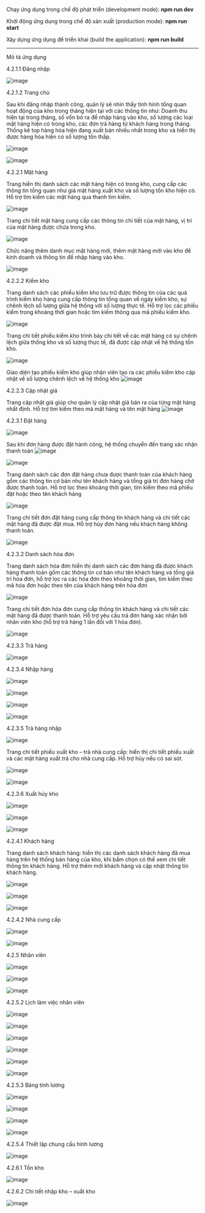 Chạy ứng dụng trong chế độ phát triển (development mode):
**npm run dev**

Khởi động ứng dụng trong chế độ sản xuất (production mode):
**npm run start**

Xây dựng ứng dụng để triển khai (build the application):
**npm run build**

-------------------------------------------------------------
Mô tả ứng dụng

4.2.1.1 Đăng nhập

![image](https://github.com/user-attachments/assets/1757d4bf-dbca-4e3c-839e-0a557871341c)

4.2.1.2 Trang chủ

Sau khi đăng nhập thành công, quản lý sẽ nhìn thấy tình hình tổng quan hoạt động của kho trong tháng hiện tại với các thông tin như: Doanh thu hiện tại trong tháng, số vốn bỏ ra để nhập hàng vào kho, số lượng các loại mặt hàng hiện có trong kho, các đơn trả hàng từ khách hàng trong tháng. Thống kê top hàng hóa hiện đang xuất bán nhiều nhất trong kho và hiển thị được hàng hóa hiện có số lượng tồn thấp.

![image](https://github.com/user-attachments/assets/f960e21a-2ed1-43b2-bffc-e13a4f68b276)

![image](https://github.com/user-attachments/assets/8e19e0bd-88fc-4e53-a08c-f7a0a9cb779d)

4.2.2.1 Mặt hàng

Trang hiển thị danh sách các mặt hàng hiện có trong kho, cung cấp các thông tin tổng quan như giá mặt hàng xuất kho và số lượng tồn kho hiện có. Hỗ trợ tìm kiếm các mặt hàng qua thanh tìm kiếm.

![image](https://github.com/user-attachments/assets/9905ea1d-5c54-4d1b-b694-2702e2f2e817)

Trang chi tiết mặt hàng cung cấp các thông tin chi tiết của mặt hàng, vị trí của mặt hàng được chứa trong kho.

 ![image](https://github.com/user-attachments/assets/71b7f782-b41c-4e26-81f2-b29db5ab20d0)

Chức năng thêm danh mục mặt hàng mới, thêm mặt hàng mới vào kho để kinh doanh và thông tin để nhập hàng vào kho.

![image](https://github.com/user-attachments/assets/0d9f2169-74ce-4656-bcab-587302c67759)

4.2.2.2 Kiểm kho

Trang danh sách các phiếu kiểm kho lưu trữ được thông tin của các quá trình kiểm kho hàng cung cấp thông tin tổng quan về ngày kiểm kho, sự chênh lệch số lượng giữa hệ thống với số lượng thực tế. Hỗ trợ lọc các phiếu kiểm trong khoảng thời gian hoặc tìm kiếm thông qua mã phiếu kiểm kho.

![image](https://github.com/user-attachments/assets/cbf4f536-58f2-465d-8032-cd0bdea78a69)

Trang chi tiết phiếu kiểm kho trình bày chi tiết về các mặt hàng có sự chênh lệch giữa thống kho và số lượng thực tế, đã được cập nhật về hệ thống tồn kho.

![image](https://github.com/user-attachments/assets/badf5a78-1ce8-4ef9-b628-2550e2d3b3de)

Giao diện tạo phiếu kiểm kho giúp nhân viên tạo ra các phiếu kiểm kho cập nhật về số lượng chênh lệch về hệ thống kho 
![image](https://github.com/user-attachments/assets/d71b952f-6ff1-414a-bfb9-dced633421ba)

4.2.2.3 Cập nhật giá

Trang cập nhật giá giúp cho quản lý cập nhật giá bán ra của từng mặt hàng nhất định. Hỗ trợ tìm kiếm theo mã mặt hàng và tên mặt hàng
![image](https://github.com/user-attachments/assets/d543e10c-c7f5-4a19-be6f-093307d20d20)

4.2.3.1 Đặt hàng

![image](https://github.com/user-attachments/assets/c9455733-411a-42a1-a306-97a3d09f7c0e)

Sau khi đơn hàng được đặt hành công, hệ thống chuyển đến trang xác nhận thanh toán
![image](https://github.com/user-attachments/assets/c2b881da-283c-4cae-ad7d-8526d24f885d)

![image](https://github.com/user-attachments/assets/31647fd8-040e-43a5-9c83-26e037c724cf)

Trang danh sách các đơn đặt hàng chưa được thanh toán của khách hàng gồm các thông tin cơ bản như tên khách hàng và tổng giá trị đơn hàng chờ được thanh toán. Hỗ trợ lọc theo khoảng thời gian, tìm kiếm theo mã phiếu đặt hoặc theo tên khách hàng

![image](https://github.com/user-attachments/assets/84d08d7b-427a-4388-a168-8ad2d8df68cb)

Trang chi tiết đơn đặt hàng cung cấp thông tin khách hàng và chi tiết các mặt hàng đã được đặt mua. Hỗ trợ hủy đơn hàng nếu khách hàng không thanh toán.

![image](https://github.com/user-attachments/assets/2065e59a-6d53-4f1a-af1e-5b06f24c07d7)

4.2.3.2 Danh sách hóa đơn

Trang danh sách hóa đơn hiển thị danh sách các đơn hàng đã được khách hàng thanh toán gồm các thông tin cơ bản như tên khách hàng và tổng giá trí hóa đơn, hỗ trợ lọc ra các hóa đơn theo khoảng thời gian, tìm kiếm theo mã hóa đơn hoặc theo tên của khách hàng trên hóa đơn

![image](https://github.com/user-attachments/assets/5793f4be-0602-4dde-be9a-b4653c74965d)

Trang chi tiết đơn hóa đơn cung cấp thông tin khách hàng và chi tiết các mặt hàng đã được thanh toán. Hỗ trợ yêu cầu trả đơn hàng xác nhận bởi nhân viên kho (hỗ trợ trả hàng 1 lần đối với 1 hóa đơn). 

![image](https://github.com/user-attachments/assets/23d1ab9b-6824-4c23-9fa6-a07fe6a22bab)

4.2.3.3 Trả hàng

![image](https://github.com/user-attachments/assets/1f122135-64b6-4df6-b221-a4a6e590a319)

4.2.3.4 Nhập hàng

![image](https://github.com/user-attachments/assets/39b6a977-9eee-4ade-b46d-bce1c34314ce)

![image](https://github.com/user-attachments/assets/4071e0f3-6c06-4e84-86df-e868a2ef30f0)

![image](https://github.com/user-attachments/assets/763ab5d5-f386-4bc4-a21f-9399ad826d9e)

![image](https://github.com/user-attachments/assets/b30d6694-8662-4965-a671-bad3b4c3ac7f)

4.2.3.5 Trả hàng nhập

![image](https://github.com/user-attachments/assets/a8804b07-a433-4d97-8699-6b6957835a1a)

Trang chi tiết phiếu xuất kho – trả nhà cung cấp: hiển thị chi tiết phiếu xuất và các mặt hàng xuất trả cho nhà cung cấp. Hỗ trợ hủy nếu có sai sót.

![image](https://github.com/user-attachments/assets/85bc8091-0281-445e-80c5-d11828f9d71d)

![image](https://github.com/user-attachments/assets/d39a573e-6672-4186-a320-776d383f725d)

4.2.3.6 Xuất hủy kho

![image](https://github.com/user-attachments/assets/acace26e-6dbf-48f1-8576-480709c2baae)

![image](https://github.com/user-attachments/assets/237b2362-edaa-4e1b-a462-0b16a5c33b1e)

![image](https://github.com/user-attachments/assets/0b6e11df-89d1-4c15-9c64-762668d60e27)

4.2.4.1 Khách hàng

Trang danh sách khách hàng: hiển thị các danh sách khách hàng đã mua hàng trên hệ thống bán hàng của kho, khi bấm chọn có thể xem chi tiết thông tin khách hàng. Hỗ trợ thêm mới khách hàng và cập nhật thông tin khách hàng.

![image](https://github.com/user-attachments/assets/6ddf2e9c-7be5-49d8-b69c-757c5fc7c5eb)

![image](https://github.com/user-attachments/assets/5f6d3cdb-2251-4e62-841e-4428182e5efe)

![image](https://github.com/user-attachments/assets/375424a0-9ab6-4789-8df0-c9a0911abef7)

4.2.4.2 Nhà cung cấp

![image](https://github.com/user-attachments/assets/c2e5204f-5673-4684-a036-844eaff8e9e3)

![image](https://github.com/user-attachments/assets/292cd4b1-11e0-4325-9677-b83d675f90ea)

4.2.5 Nhân viên

![image](https://github.com/user-attachments/assets/16680609-5bca-488e-9760-6c64753ecd16)

![image](https://github.com/user-attachments/assets/bc0cf076-dae8-41c4-988d-9e85c647d1a7)

![image](https://github.com/user-attachments/assets/8a30019f-90b1-47df-8ed6-5efdbc9d2098)

4.2.5.2 Lịch làm việc nhân viên

![image](https://github.com/user-attachments/assets/1189c82a-b01c-4028-9877-be964eff898e)

![image](https://github.com/user-attachments/assets/b66585f1-4de5-4a17-a599-1f60a8295d13)

![image](https://github.com/user-attachments/assets/0528c84a-7597-4312-8149-03c7012a34d5)

![image](https://github.com/user-attachments/assets/8b3db067-f8ad-4a96-99a0-88efd3bdc0ea)

![image](https://github.com/user-attachments/assets/4cb47828-638b-4e2e-9085-d37e26bb54c4)

![image](https://github.com/user-attachments/assets/6a15c108-23d9-41b8-b42c-0c2e8c722c4b)

4.2.5.3 Bảng tính lương

![image](https://github.com/user-attachments/assets/22a35f6d-8dff-4732-9643-2dd983af8b3a)

![image](https://github.com/user-attachments/assets/0c052fbc-e0fb-484f-8d30-0cecb9e65d38)

![image](https://github.com/user-attachments/assets/c2aa1cb0-e840-4bf6-83bb-4061c118b14b)

![image](https://github.com/user-attachments/assets/3a9798b9-7107-4e4c-9db3-828548465ca2)

4.2.5.4 Thiết lập chung cấu hình lương

![image](https://github.com/user-attachments/assets/dd6e1634-fbaa-4603-9aca-3495ca64f4cf)

4.2.6.1 Tồn kho

![image](https://github.com/user-attachments/assets/5090f422-ae09-4470-9897-7abf27bffffe)

4.2.6.2 Chi tiết nhập kho – xuất kho

![image](https://github.com/user-attachments/assets/99c6a104-36b4-4ceb-b10f-14f0a8b19324)










































